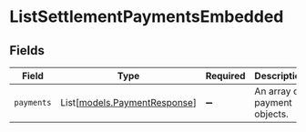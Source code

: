 # ListSettlementPaymentsEmbedded


## Fields

| Field                                                        | Type                                                         | Required                                                     | Description                                                  |
| ------------------------------------------------------------ | ------------------------------------------------------------ | ------------------------------------------------------------ | ------------------------------------------------------------ |
| `payments`                                                   | List[[models.PaymentResponse](../models/paymentresponse.md)] | :heavy_minus_sign:                                           | An array of payment objects.                                 |